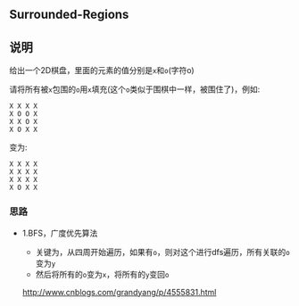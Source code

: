 ## Surrounded-Regions

## 说明
给出一个2D棋盘，里面的元素的值分别是`x`和`o`(字符o)

请将所有被`x`包围的`o`用`x`填充(这个`o`类似于围棋中一样，被围住了)，例如:

```
X X X X
X O O X
X X O X
X O X X
```
变为:

```
X X X X
X X X X
X X X X
X O X X
```

### 思路

* 1.BFS，广度优先算法
	* 关键为，从四周开始遍历，如果有`o`，则对这个进行dfs遍历，所有关联的`o`变为`y`
	* 然后将所有的`o`变为`x`，将所有的`y`变回`o`
	
	http://www.cnblogs.com/grandyang/p/4555831.html